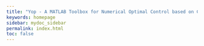 ```yaml
---
title: "Yop - A MATLAB Toolbox for Numerical Optimal Control based on CasADi"
keywords: homepage
sidebar: mydoc_sidebar
permalink: index.html
toc: false
---
```



